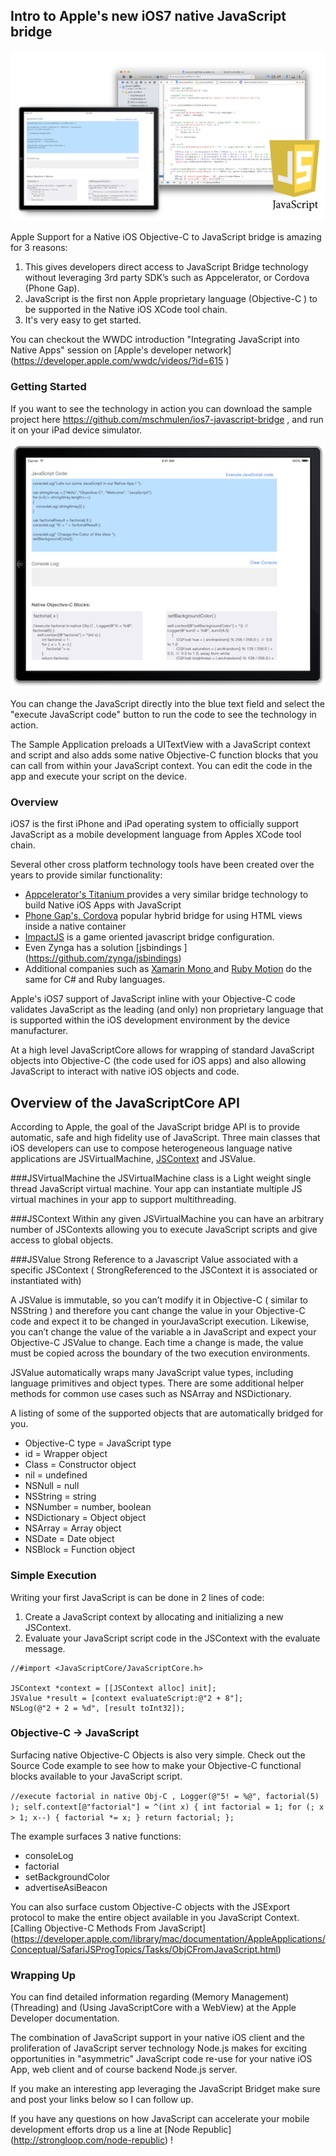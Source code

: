 ## Intro to Apple's new iOS7 native JavaScript bridge

![Image](screenshots/splash700x400.png?raw=true)

Apple Support for a Native iOS Objective-C to JavaScript bridge is amazing for 3 reasons:

1. This gives developers direct access to JavaScript Bridge technology without leveraging 3rd party SDK’s such as Appcelerator, or Cordova (Phone Gap).
2. JavaScript is the first non Apple proprietary language (Objective-C ) to be supported in the Native iOS XCode tool chain.
3. It's very easy to get started.

You can checkout the WWDC introduction "Integrating JavaScript into Native Apps" session on [Apple's developer network] (https://developer.apple.com/wwdc/videos/?id=615 )

### Getting Started

If you want to see the technology in action you can download the sample project here https://github.com/mschmulen/ios7-javascript-bridge , and run it on your iPad device simulator.

![Image](screenshots/image1.png?raw=true)


You can change the JavaScript directly into the blue text field and select the "execute JavaScript code" button to run the code to see the technology in action.

The Sample Application preloads a UITextView with a JavaScript context and script and also adds some native Objective-C function blocks that you can call from within your JavaScript context.  You can edit the code in the app and execute your script on the device.

### Overview

iOS7 is the first iPhone and iPad operating system to officially support JavaScript as a mobile development language from Apples XCode tool chain.

Several other cross platform technology tools have been created over the years to provide similar functionality:

- [Appcelerator's Titanium ]( http://www.appcelerator.com ) provides a very similar bridge technology to build Native iOS Apps with JavaScript
- [Phone Gap's, Cordova]( http://cordova.apache.org ) popular hybrid bridge for using HTML views inside a native container
- [ImpactJS]( http://cordova.apache.org ) is a game oriented javascript bridge configuration.
- Even Zynga has a solution [jsbindings ] (https://github.com/zynga/jsbindings)
- Additional companies such as [Xamarin Mono ](http://www.xamarin.com) and [Ruby Motion](http://www.rubymotion.com/) do the same for C# and Ruby languages.  

Apple's iOS7 support of JavaScript inline with your Objective-C code validates JavaScript as the leading (and only) non proprietary language that is supported within the iOS development environment by the device manufacturer.

At a high level JavaScriptCore allows for wrapping of standard JavaScript objects into Objective-C (the code used for iOS apps) and also allowing JavaScript to interact with native iOS objects and code.

## Overview of the JavaScriptCore API

According to Apple, the goal of the JavaScript bridge API is to provide automatic, safe and high fidelity use of JavaScript.  Three main classes that iOS developers can use to compose heterogeneous language native applications are JSVirtualMachine, [JSContext](https://developer.apple.com/library/mac/documentation/JavaScriptCore/Reference/JSContextRef_header_reference/Reference/reference.html#//apple_ref/doc/uid/TP40011494) and JSValue.

###JSVirtualMachine
the JSVirtualMachine class is a Light weight single thread JavaScript virtual machine.  Your app can instantiate multiple JS virtual machines in your app to support multithreading.

###JSContext
Within any given JSVirtualMachine you can have an arbitrary number of JSContexts allowing you to execute JavaScript scripts and give access to global objects.

###JSValue
	Strong Reference to a Javascript Value associated with a specific JSContext ( StrongReferenced to the JSContext it is associated or instantiated with)

A JSValue is immutable, so you can’t modify it in Objective-C ( similar to NSString ) and therefore you cant change the value in your Objective-C code and expect it to be changed in yourJavaScript execution. Likewise, you can’t change the value of the variable a in JavaScript and expect your Objective-C JSValue to change. Each time a change is made, the value must be copied across the boundary of the two execution environments.

JSValue automatically wraps many JavaScript value types, including language primitives and object types.  There are some additional helper methods for common use cases such as NSArray and NSDictionary.

A listing of some of the supported objects that are automatically bridged for you.

- Objective-C type = JavaScript type
- id = Wrapper object 
- Class = Constructor object
- nil = undefined
- NSNull = null
- NSString = string
- NSNumber = number, boolean
- NSDictionary = Object object
- NSArray = Array object
- NSDate = Date object
- NSBlock = Function object

### Simple Execution

Writing your first JavaScript is can be done in 2 lines of code:
1. Create a JavaScript context by allocating and initializing a new JSContext.
2. Evaluate your JavaScript script code in the JSContext with the evaluate message.

```objc
//#import <JavaScriptCore/JavaScriptCore.h>

JSContext *context = [[JSContext alloc] init];
JSValue *result = [context evaluateScript:@"2 + 8"];
NSLog(@"2 + 2 = %d", [result toInt32]);
```

### Objective-C → JavaScript

Surfacing native Objective-C Objects is also very simple. Check out the Source Code example to see how to make your Objective-C functional blocks available to your JavaScript script.

`
//execute factorial in native Obj-C , Logger(@"5! = %@", factorial(5) );
    self.context[@"factorial"] = ^(int x) {
        int factorial = 1;
        for (; x > 1; x--) {
            factorial *= x;
        }
        return factorial;
    };
`

The example surfaces 3 native functions:
- consoleLog
- factorial
- setBackgroundColor
- advertiseAsiBeacon

You can also surface custom Objective-C objects with the JSExport protocol to make the entire object available in you JavaScript Context.[Calling Objective-C Methods From JavaScript] (https://developer.apple.com/library/mac/documentation/AppleApplications/Conceptual/SafariJSProgTopics/Tasks/ObjCFromJavaScript.html)

### Wrapping Up

You can find detailed information regarding (Memory Management) (Threading) and (Using JavaScriptCore with a WebView) at the Apple Developer documentation.

The combination of JavaScript support in your native iOS client and the proliferation of JavaScript server technology Node.js makes for exciting opportunities in "asymmetric" JavaScript code re-use for your native iOS App, web client and of course backend Node.js server.

If you make an interesting app leveraging the JavaScript Bridget make sure and post your links below so I can follow up.

If you have any questions on how JavaScript can accelerate your mobile development efforts drop us a line at [Node Republic] (http://strongloop.com/node-republic) !









